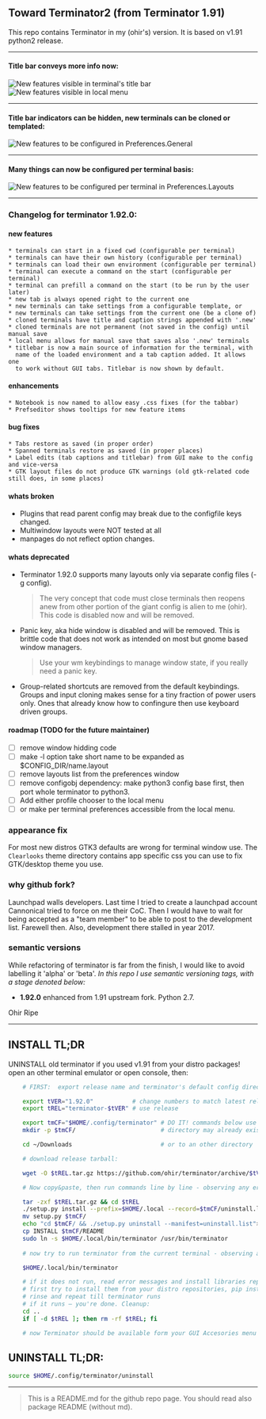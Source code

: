 ## Toward Terminator2 (from Terminator 1.91)

This repo contains Terminator in my (ohir's) version. It is based on v1.91 python2 release. 

---
#### Title bar conveys more info now:
![New features visible in terminal's title bar](../site/pics/terminator1.92_titlebar.png)
![New features visible in local menu](../site/pics/terminator1.92_lmenu.png)

---
#### Title bar indicators can be hidden, new terminals can be cloned or templated:
![New features to be configured in Preferences.General](../site/pics/terminator1.92_generaltip.png)

---
#### Many things can now be configured per terminal basis:
![New features to be configured per terminal in Preferences.Layouts](../site/pics/terminator1.92_layouts.png)

---
### Changelog for terminator 1.92.0:

#### new features
    * terminals can start in a fixed cwd (configurable per terminal)
    * terminals can have their own history (configurable per terminal)
    * terminals can load their own environment (configurable per terminal)
    * terminal can execute a command on the start (configurable per terminal)
    * terminal can prefill a command on the start (to be run by the user later)
    * new tab is always opened right to the current one
    * new terminals can take settings from a configurable template, or
    * new terminals can take settings from the current one (be a clone of)
    * cloned terminals have title and caption strings appended with '.new'
    * cloned terminals are not permanent (not saved in the config) until manual save
    * local menu allows for manual save that saves also '.new' terminals
    * titlebar is now a main source of information for the terminal, with 
      name of the loaded environment and a tab caption added. It allows one
      to work without GUI tabs. Titlebar is now shown by default.

#### enhancements
    * Notebook is now named to allow easy .css fixes (for the tabbar)
    * Prefseditor shows tooltips for new feature items 

####  bug fixes
    * Tabs restore as saved (in proper order)
    * Spanned terminals restore as saved (in proper places)
    * Label edits (tab captions and titlebar) from GUI make to the config and vice-versa
    * GTK layout files do not produce GTK warnings (old gtk-related code still does, in some places)

#### whats broken

  - Plugins that read parent config may break due to the configfile keys changed.
  - Multiwindow layouts were NOT tested at all
  - manpages do not reflect option changes.

#### whats deprecated

  - Terminator 1.92.0 supports many layouts only via separate config files (-g config).
    > The very concept that code must close terminals then reopens anew from other portion
    > of the giant config is alien to me (ohir). This code is disabled now and will be removed.
  - Panic key, aka hide window is disabled and will be removed. This is brittle code that does
    not work as intended on most but gnome based window managers.
    > Use your wm keybindings to manage window state, if you really need a panic key.
  - Group-related shortcuts are removed from the default keybindings.
    Groups and input cloning makes sense for a tiny fraction of power users only.
    Ones that already know how to confingure then use keyboard driven groups. 

#### roadmap (TODO for the future maintainer)

  - [ ] remove window hidding code
  - [ ] make -l option take short name to be expanded as $CONFIG_DIR/name.layout
  - [ ] remove layouts list from the preferences window
  - [ ] remove configobj dependency: make python3 config base first, then
        port whole terminator to python3.
  - [ ] Add either profile chooser to the local menu
  - [ ] or make per terminal preferences accessible from the local menu.

### appearance fix

For most new distros GTK3 defaults are wrong for terminal window use. The `Clearlooks`
theme directory contains app specific css you can use to fix GTK/desktop theme you use.

### why github fork?

Launchpad walls developers. Last time I tried to create a launchpad account
Cannonical tried to force on me their CoC. Then I would have to wait for being
accepted as a "team member" to be able to post to the development list. Farewell then.
Also, development there stalled in year 2017.

### semantic versions

While refactoring of terminator is far from the finish, I would like to
avoid labelling it 'alpha' or 'beta'. _In this repo I use semantic versioning
tags, with a stage denoted below:_

  - **1.92.0** enhanced from 1.91 upstream fork. Python 2.7.

Ohir Ripe

---
## INSTALL TL;DR

UNINSTALL old terminator if you used v1.91 from your distro packages!
open an other terminal emulator or open console, then:

```bash
    # FIRST:  export release name and terminator's default config directory:

    export tVER="1.92.0"           # change numbers to match latest release!
    export tREL="terminator-$tVER" # use release

    export tmCF="$HOME/.config/terminator" # DO IT! commands below use it
    mkdir -p $tmCF/                        # directory may already exist

    cd ~/Downloads                         # or to an other directory

    # download release tarball:

    wget -O $tREL.tar.gz https://github.com/ohir/terminator/archive/$tVER.tar.gz

    # Now copy&paste, then run commands line by line - observing any error messages:

    tar -zxf $tREL.tar.gz && cd $tREL
    ./setup.py install --prefix=$HOME/.local --record=$tmCF/uninstall.list
    mv setup.py $tmCF/
    echo "cd $tmCF/ && ./setup.py uninstall --manifest=uninstall.list"> $tmCF/uninstall
    cp INSTALL $tmCF/README
    sudo ln -s $HOME/.local/bin/terminator /usr/bin/terminator
    
    # now try to run terminator from the current terminal - observing any error messages:

    $HOME/.local/bin/terminator

    # if it does not run, read error messages and install libraries reported as lacking.
    # first try to install them from your distro repositories, pip install if you must.
    # rinse and repeat till terminator runs
    # if it runs — you're done. Cleanup:
    cd ..
    if [ -d $tREL ]; then rm -rf $tREL; fi

    # now Terminator should be available form your GUI Accesories menu
```

## UNINSTALL TL;DR:
```bash
source $HOME/.config/terminator/uninstall
```

---
> This is a README.md for the github repo page.
> You should read also package README (without md).

